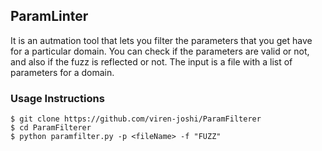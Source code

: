 ## ParamLinter

It is an autmation tool that lets you filter the parameters that you get have for a particular domain.
You can check if the parameters are valid or not, and also if the fuzz is reflected or not.
The input is a file with a list of parameters for a domain. 

### Usage Instructions
```
$ git clone https://github.com/viren-joshi/ParamFilterer
$ cd ParamFilterer
$ python paramfilter.py -p <fileName> -f "FUZZ"
```

